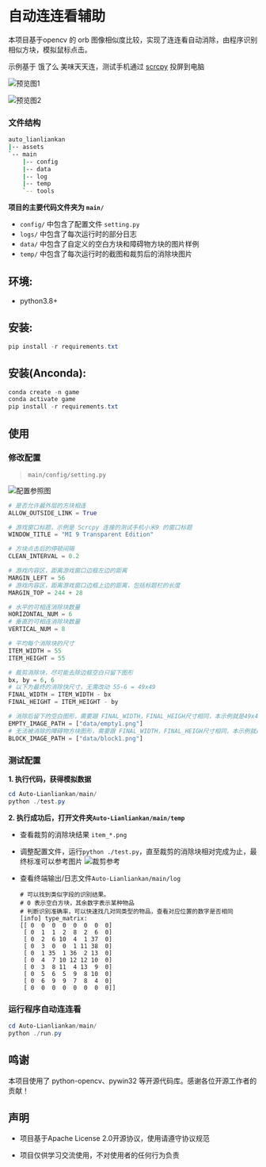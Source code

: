 
# 自动连连看辅助

本项目基于opencv 的 orb 图像相似度比较，实现了连连看自动消除，由程序识别相似方块，模拟鼠标点击。

示例基于 饿了么 美味天天连，测试手机通过 [scrcpy](https://github.com/Genymobile/scrcpy) 投屏到电脑

![预览图1](./assets/preview-1.gif)

![预览图2](./assets/preview-2.png)

### 文件结构
```bash
auto_lianliankan
|-- assets
`-- main
    |-- config
    |-- data
    |-- log
    |-- temp
    `-- tools
```

**项目的主要代码文件夹为 `main/`**
- `config/` 中包含了配置文件 `setting.py`
- `logs/` 中包含了每次运行时的部分日志
- `data/` 中包含了自定义的空白方块和障碍物方块的图片样例
- `temp/` 中包含了每次运行时的截图和裁剪后的消除块图片

## 环境:

- python3.8+

## 安装:

```powershell
pip install -r requirements.txt
```

## 安装(Anconda):

```powershell
conda create -n game
conda activate game
pip install -r requirements.txt
```

## 使用

### 修改配置

> `main/config/setting.py`

![配置参照图](./assets/ref-01.png)

```python
# 是否允许最外层的方块相连
ALLOW_OUTSIDE_LINK = True

# 游戏窗口标题，示例是 Scrcpy 连接的测试手机小米9 的窗口标题
WINDOW_TITLE = "MI 9 Transparent Edition"

# 方块点击后的停顿间隔
CLEAN_INTERVAL = 0.2

# 游戏内容区，距离游戏窗口边框左边的距离
MARGIN_LEFT = 56
# 游戏内容区，距离游戏窗口边框上边的距离，包括标题栏的长度
MARGIN_TOP = 244 + 28

# 水平的可相连消除块数量
HORIZONTAL_NUM = 6
# 垂直的可相连消除块数量
VERTICAL_NUM = 8

# 平均每个消除块的尺寸
ITEM_WIDTH = 55
ITEM_HEIGHT = 55

# 裁剪消除块，尽可能去除边框空白只留下图形
bx, by = 6, 6
# 以下为最终的消除快尺寸，无需改动 55-6 = 49x49
FINAL_WIDTH = ITEM_WIDTH - bx
FINAL_HEIGHT = ITEM_HEIGHT - by

# 消除后留下的空白图形，需要跟 FINAL_WIDTH，FINAL_HEIGH尺寸相同，本示例就是49x49大小的图片
EMPTY_IMAGE_PATH = ["data/empty1.png"]
# 无法被消除的障碍物方块图形，需要跟 FINAL_WIDTH，FINAL_HEIGH尺寸相同，本示例就是49x49大小的图片
BLOCK_IMAGE_PATH = ["data/block1.png"]

```

### 测试配置

**1. 执行代码，获得模拟数据** 
```powershell
cd Auto-Lianliankan/main/
python ./test.py
```

**2. 执行成功后，打开文件夹`Auto-Lianliankan/main/temp`**

  + 查看裁剪的消除块结果 `item_*.png`

  + 调整配置文件，运行`python ./test.py`，直至裁剪的消除块相对完成为止，最终标准可以参考图片
    ![裁剪参考](./assets/ref-02.png)

  + 查看终端输出/日志文件`Auto-Lianliankan/main/log`
    ```text
    # 可以找到类似字段的识别结果。
    # 0 表示空白方块，其余数字表示某种物品
    # 判断识别准确率，可以快速找几对同类型的物品，查看对应位置的数字是否相同
    [info] type_matrix: 
    [[ 0  0  0  0  0  0  0  0]
     [ 0  1  1  2  8  2  6  0]
     [ 0  2  6 10  4  1 37  0]
     [ 0  3  0  0  1 11 38  0]
     [ 0  1 35  1 36  2 13  0]
     [ 0  4  7 10 12 12 10  0]
     [ 0  3  8 11  4 13  9  0]
     [ 0  5  6  5  9  8 10  0]
     [ 0  6  9  9  7  8  4  0]
     [ 0  0  0  0  0  0  0  0]]
    ```

### 运行程序自动连连看

```powershell
cd Auto-Lianliankan/main/
python ./run.py
```

## 鸣谢

本项目使用了 python-opencv、pywin32 等开源代码库。感谢各位开源工作者的贡献！

## 声明

- 项目基于Apache License 2.0开源协议，使用请遵守协议规范

- 项目仅供学习交流使用，不对使用者的任何行为负责